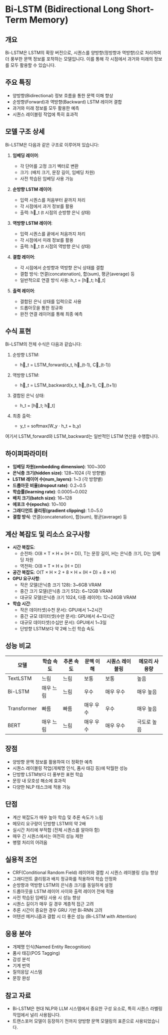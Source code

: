 # Bi-LSTM (Bidirectional Long Short-Term Memory)

## 개요
Bi-LSTM은 LSTM의 확장 버전으로, 시퀀스를 양방향(정방향과 역방향)으로 처리하여 더 풍부한 문맥 정보를 포착하는 모델입니다. 이를 통해 각 시점에서 과거와 미래의 정보를 모두 활용할 수 있습니다.

## 주요 특징
- 양방향(Bidirectional) 정보 흐름을 통한 문맥 이해 향상
- 순방향(Forward)과 역방향(Backward) LSTM 레이어 결합
- 과거와 미래 정보를 모두 활용한 예측
- 시퀀스 레이블링 작업에 특히 효과적

## 모델 구조 상세
Bi-LSTM은 다음과 같은 구조로 이루어져 있습니다:

1. **임베딩 레이어**:
   - 각 단어를 고정 크기 벡터로 변환
   - 크기: (배치 크기, 문장 길이, 임베딩 차원)
   - 사전 학습된 임베딩 사용 가능

2. **순방향 LSTM 레이어**:
   - 입력 시퀀스를 처음부터 끝까지 처리
   - 각 시점에서 과거 정보를 활용
   - 출력: h⃗_t (t 시점의 순방향 은닉 상태)

3. **역방향 LSTM 레이어**:
   - 입력 시퀀스를 끝에서 처음까지 처리
   - 각 시점에서 미래 정보를 활용
   - 출력: h⃐_t (t 시점의 역방향 은닉 상태)

4. **결합 레이어**:
   - 각 시점에서 순방향과 역방향 은닉 상태를 결합
   - 결합 방식: 연결(concatenation), 합(sum), 평균(average) 등
   - 일반적으로 연결 방식 사용: h_t = [h⃗_t; h⃐_t]

5. **출력 레이어**:
   - 결합된 은닉 상태를 입력으로 사용
   - 드롭아웃을 통한 정규화
   - 완전 연결 레이어를 통해 최종 예측

## 수식 표현
Bi-LSTM의 전체 수식은 다음과 같습니다:

1. 순방향 LSTM:
   - h⃗_t = LSTM_forward(x_t, h⃗_(t-1), C⃗_(t-1))

2. 역방향 LSTM:
   - h⃐_t = LSTM_backward(x_t, h⃐_(t+1), C⃐_(t+1))

3. 결합된 은닉 상태:
   - h_t = [h⃗_t; h⃐_t]

4. 최종 출력:
   - y_t = softmax(W_y · h_t + b_y)

여기서 LSTM_forward와 LSTM_backward는 일반적인 LSTM 연산을 수행합니다.

## 하이퍼파라미터
- **임베딩 차원(embedding dimension)**: 100~300
- **은닉층 크기(hidden size)**: 128~1024 (각 방향별)
- **LSTM 레이어 수(num_layers)**: 1~3 (각 방향별)
- **드롭아웃 비율(dropout rate)**: 0.2~0.5
- **학습률(learning rate)**: 0.0005~0.002
- **배치 크기(batch size)**: 16~128
- **에포크 수(epochs)**: 10~100
- **그래디언트 클리핑(gradient clipping)**: 1.0~5.0
- **결합 방식**: 연결(concatenation), 합(sum), 평균(average) 등

## 계산 복잡도 및 리소스 요구사항
- **시간 복잡도**: 
  - 순전파: O(8 × T × H × (H + D)), T는 문장 길이, H는 은닉층 크기, D는 임베딩 차원
  - 역전파: O(8 × T × H × (H + D))
- **공간 복잡도**: O(T × H × 2 + 8 × H × (H + D) + 8 × H)
- **GPU 요구사항**: 
  - 작은 모델(은닉층 크기 128): 3~6GB VRAM
  - 중간 크기 모델(은닉층 크기 512): 6~12GB VRAM
  - 대규모 모델(은닉층 크기 1024, 다중 레이어): 12~24GB VRAM
- **학습 시간**: 
  - 작은 데이터셋(수천 문서): GPU에서 1~2시간
  - 중간 규모 데이터셋(수만 문서): GPU에서 4~12시간
  - 대규모 데이터셋(수십만 문서): GPU에서 1~3일
  - 단방향 LSTM보다 약 2배 느린 학습 속도

## 성능 비교
| 모델 | 학습 속도 | 추론 속도 | 문맥 이해 | 시퀀스 레이블링 | 메모리 사용량 |
|------|---------|---------|---------|--------------|------------|
| TextLSTM | 느림 | 느림 | 보통 | 보통 | 높음 |
| Bi-LSTM | 매우 느림 | 느림 | 우수 | 매우 우수 | 매우 높음 |
| Transformer | 빠름 | 빠름 | 매우 우수 | 우수 | 매우 높음 |
| BERT | 매우 느림 | 느림 | 매우 우수 | 매우 우수 | 극도로 높음 |

## 장점
- 양방향 문맥 정보를 활용하여 더 정확한 예측
- 시퀀스 레이블링 작업(개체명 인식, 품사 태깅 등)에 탁월한 성능
- 단방향 LSTM보다 더 풍부한 표현 학습
- 문장 내 모호성 해소에 효과적
- 다양한 NLP 태스크에 적용 가능

## 단점
- 계산 복잡도가 매우 높아 학습 및 추론 속도가 느림
- 메모리 요구량이 단방향 LSTM의 약 2배
- 실시간 처리에 부적합 (전체 시퀀스를 알아야 함)
- 매우 긴 시퀀스에서는 여전히 성능 제한
- 병렬 처리의 어려움

## 실용적 조언
- CRF(Conditional Random Field) 레이어와 결합 시 시퀀스 레이블링 성능 향상
- 그래디언트 클리핑과 배치 정규화를 적용하여 학습 안정화
- 순방향과 역방향 LSTM의 은닉층 크기를 동일하게 설정
- 드롭아웃을 LSTM 레이어 사이와 출력 레이어 전에 적용
- 사전 학습된 임베딩 사용 시 성능 향상
- 시퀀스 길이가 매우 길 경우 계층적 접근 고려
- 추론 시간이 중요한 경우 GRU 기반 Bi-RNN 고려
- 어텐션 메커니즘과 결합 시 더 좋은 성능 (Bi-LSTM with Attention)

## 응용 분야
- 개체명 인식(Named Entity Recognition)
- 품사 태깅(POS Tagging)
- 감성 분석
- 기계 번역
- 질의응답 시스템
- 문장 완성

## 참고 자료
- Bi-LSTM은 현대 NLP와 LLM 시스템에서 중요한 구성 요소로, 특히 시퀀스 라벨링 작업에서 널리 사용됩니다.
- 트랜스포머 모델이 등장하기 전까지 양방향 문맥 모델링의 표준으로 사용되었습니다.
